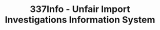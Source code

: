 ---
bigquery: https://console.cloud.google.com/bigquery?p=patents-public-data&d=usitc_investigations&page=dataset&project=sheets-management-319211
citation: US International Trade Commission 337Info Unfair Import Investigations Information
  System
contributors: US International Trade Comission
cost: None
description: US International Trade Commission 337Info Unfair Import Investigations
  Information System contains data on investigations done under Section 337. Section
  337 declares the infringement of certain statutory intellectual property rights
  and other forms of unfair competition in import trade to be unlawful practices.
  Most Section 337 investigations involve allegations of patent or registered trademark
  infringement.
documentation: FAQ and tutorial available on the site
last_edit: 04/06/2022, 09:59:57
location: https://pubapps2.usitc.gov/337external/
maintained_by: US International Trade Comission
schema_fields:
- docketNo
- patentNumbers
- teoIdDueDate
- internalRemand
- gcAttorney
- dateOfPublicationFrNotice
- copyrightNumbers
- finalIdOnViolationIssue
- investigationTermDate
- ouiiParticipation
- lastUpdated
- actualStartDateEvidHear
- dateComplaintFiled
- teoReliefGranted
- title
- ouiiAttorney
- id
- investigationNo
- issueDateOtherNonFinal
- trademarkNumbers
- scheduledEndDateEvidHear
- teoIdIssueDate
- investigationType
- markmanHearing
- aljAssigned
- complainant
- finalDetNoViolation
- patentNumber
- currentStatus
- currentActiveALJ
- publication_number
- finalDetViolation
- respondent
- endDateMarkmanHearing
- finalIdOnViolationDue
- invUnfairAct
- targetDate
- cafcAppeals
- htsNumbers
- scheduledStartDateEvidHear
- teoProceedingInvolved
- actualEndDateEvidHear
- startDateMarkmanHearing
- dateCreated
shortname: unfair_import_investigations
tags:
- import
- legal
- trade
timeframe: 2008-2021 (prior to 2008 downloadable as a JSON file)
title: 337Info - Unfair Import Investigations Information System
uuid: 2721f5ec-e599-4890-9265-9706719fc71e
---